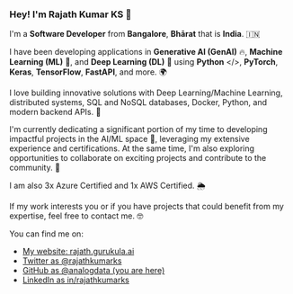 
### Hey! I'm Rajath Kumar KS 👋

I'm a **Software Developer** from **Bangalore**, **Bhārat** that is **India**. 🇮🇳

I have been developing applications in **Generative AI (GenAI)** 🔥, **Machine Learning (ML)** 🧠, and **Deep Learning (DL)** 🧮 using **Python** </>, **PyTorch**, **Keras**, **TensorFlow**, **FastAPI**, and more. 🌍

I love building innovative solutions with Deep Learning/Machine Learning, distributed systems, SQL and NoSQL databases, Docker, Python, and modern backend APIs. 🤖

I'm currently dedicating a significant portion of my time to developing impactful projects in the AI/ML space 🚀, leveraging my extensive experience and certifications. At the same time, I'm also exploring opportunities to collaborate on exciting projects and contribute to the community. 🌟

I am also 3x Azure Certified and 1x AWS Certified. 🌦️

If my work interests you or if you have projects that could benefit from my expertise, feel free to contact me. 🤓

You can find me on:

* [My website: rajath.gurukula.ai](https://rajath.gurukula.ai/)
* [Twitter as @rajathkumarks](https://twitter.com/rajathkumarks)
* [GitHub as @analogdata (you are here)](https://github.com/analogdata)
* [LinkedIn as in/rajathkumarks ](https://linkedin.com/in/rajathkumarks)

